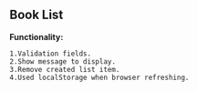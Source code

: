 ## Book List

**Functionality:**

    1.Validation fields.
	2.Show message to display.
	3.Remove created list item.
	4.Used localStorage when browser refreshing.
